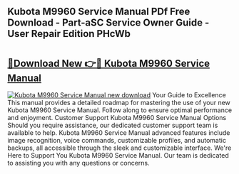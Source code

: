 ## Kubota M9960 Service Manual PDf Free Download - Part-aSC Service Owner Guide - User Repair Edition PHcWb

# <h2><a href="http://bc86709.oget.top/?id=Kubota+M9960+Service+Manual">🔗Download New 👉🔴 Kubota M9960 Service Manual</a></h2>

[![Kubota M9960 Service Manual new download](https://i.imgur.com/5g1atiW.png)](http://bc86709.oget.top/?id=Kubota+M9960+Service+Manual)
Your Guide to Excellence This manual provides a detailed roadmap for mastering the use of your new Kubota M9960 Service Manual. Follow along to ensure optimal performance and enjoyment. Customer Support Kubota M9960 Service Manual Options Should you require assistance, our dedicated customer support team is available to help. Kubota M9960 Service Manual advanced features include image recognition, voice commands, customizable profiles, and automatic backups, all accessible through the sleek and customizable interface. We're Here to Support You Kubota M9960 Service Manual. Our team is dedicated to assisting you with any questions or concerns.
